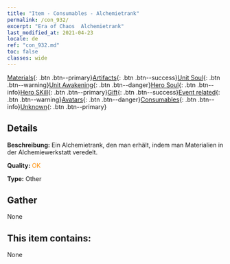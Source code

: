 ```yaml
---
title: "Item - Consumables - Alchemietrank"
permalink: /con_932/
excerpt: "Era of Chaos  Alchemietrank"
last_modified_at: 2021-04-23
locale: de
ref: "con_932.md"
toc: false
classes: wide
---
```

 [Materials](/ItemsDE/){: .btn .btn--primary}[Artifacts](/ItemsDE/Artifacts/){: .btn .btn--success}[Unit Soul](/ItemsDE/UnitSoul/){: .btn .btn--warning}[Unit Awakening](/ItemsDE/UnitAwakening/){: .btn .btn--danger}[Hero Soul](/ItemsDE/HeroSoul/){: .btn .btn--info}[Hero SKill](/ItemsDE/HeroSkill/){: .btn .btn--primary}[Gift](/ItemsDE/Gift/){: .btn .btn--success}[Event related](/ItemsDE/Events/){: .btn .btn--warning}[Avatars](/ItemsDE/Avatars/){: .btn .btn--danger}[Consumables](/ItemsDE/Consumables/){: .btn .btn--info}[Unknown](/ItemsDE/Unknown/){: .btn .btn--primary}

## Details
 **Beschreibung:** Ein Alchemietrank, den man erhält, indem man Materialien in der Alchemiewerkstatt veredelt.

 **Quality:** <span style="color: #FF8C00">OK</span>

 **Type:** Other

## Gather

  None

## This item contains:

  None

